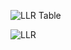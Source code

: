 ![LLR Table](https://user-images.githubusercontent.com/78867874/107884576-cb448e80-6f1b-11eb-8385-248fe6b0e84b.jpeg)

![LLR](https://user-images.githubusercontent.com/78857426/107903313-ef7d8b00-6f6e-11eb-9cbc-b9dac9e3709a.PNG)
